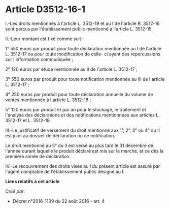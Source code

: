 # Article D3512-16-1

I.-Les droits mentionnés à l'article L. 3512-19 et au I de l'article R. 3512-16 sont perçus par l'établissement public
mentionné à l'article L. 3512-15. 

II.-Leur montant est fixé comme suit : 

1° 550 euros par produit pour toute déclaration mentionnée au I de l'article L. 3512-17 ou pour toute modification de celle-
ci ayant des répercussions sur l'information communiquée ; 

2° 120 euros par étude mentionnée au II de l'article L. 3512-17 ; 

3° 550 euros par produit pour toute notification mentionnée au III de l'article L. 3512-17 ; 

4° 250 euros par produit pour toute déclaration annuelle du volume de ventes mentionnée à l'article L. 3512-18 ; 

5° 120 euros par produit et par an pour le stockage, le traitement et l'analyse des déclarations et des notifications
mentionnées aux articles L. 3512-17 et L. 3512-18. 

III.-Le justificatif de versement du droit mentionné aux 1°, 2°, 3° ou 4° du II est joint au dossier de déclaration ou de
notification. 

Le droit mentionné au 5° du II est versé au plus tard le 31 décembre de l'année durant laquelle le produit déclaré est mis
sur le marché, et ce dès la première année de déclaration. 

IV.-Le recouvrement des droits visés au I du présent article est assuré par l'agent comptable de l'établissement public
désigné au I.

**Liens relatifs à cet article**

_Créé par_:

  - Décret n°2016-1139 du 22 août 2016 - art. 4
